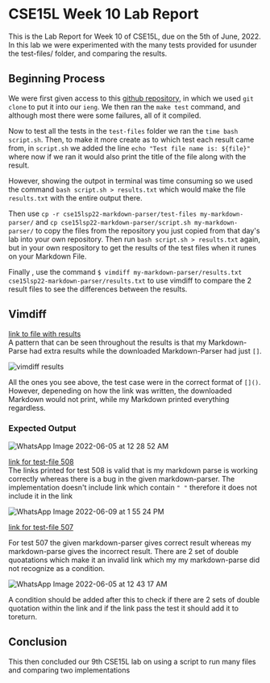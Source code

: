 # CSE15L Week 10 Lab Report
This is the Lab Report for Week 10 of CSE15L, due on the 5th of June, 2022. In this lab we were experimented with the many tests provided for usunder the test-files/ folder, and comparing the results.

## Beginning Process

We were first given access to this [github repository](https://github.com/nidhidhamnani/markdown-parser), in which we used `git clone` to put it into our `ieng`. We then ran the `make test` command, and although most there were some failures, all of it compiled. 

Now to test all the tests in the `test-files` folder we ran the `time bash script.sh`. Then, to make it more create as to which test each result came from, in `script.sh` we added the line `echo "Test file name is: ${file}"` where now if we ran it would also print the title of the file along with the result. 

However, showing the outpot in terminal was time consuming so we used the command `bash script.sh > results.txt` which would make the file `results.txt` with the entire output there.

Then use `cp -r cse15lsp22-markdown-parser/test-files my-markdown-parser/` and `cp cse15lsp22-markdown-parser/script.sh my-markdown-parser/` to copy the files from the repository you just copied from that day's lab into your own repository. Then run `bash script.sh > results.txt` again, but in your own respository to get the results of the test files when it runes on your Markdown File.

Finally , use the command `$ vimdiff my-markdown-parser/results.txt cse15lsp22-markdown-parser/results.txt` to use vimdiff to compare the 2 result files to see the differences between the results.

## Vimdiff 
[link to file with results](https://github.com/Prabhmeet2308/markdown-parser/blob/main/results.txt)  
A pattern that can be seen throughout the results is that my Markdown-Parse had extra results while the downloaded Markdown-Parser had just `[]`. 

![vimdiff results](https://user-images.githubusercontent.com/103228599/172040087-d623b209-bc7a-463e-b956-d8369cdccf7d.jpeg)


All the ones you see above, the test case were in the correct format of `[]()`. However, depeneding on how the link was written, the downloaded Markdown would not print, while my Markdown printed everything regardless.

### Expected Output  

![WhatsApp Image 2022-06-05 at 12 28 52 AM](https://user-images.githubusercontent.com/103228599/172040356-a11e38e0-e827-457f-80b6-69665f21930f.jpeg)

[link for test-file 508](https://github.com/nidhidhamnani/markdown-parser/blob/main/test-files/508.md)  
The links printed for test 508 is valid that is my markdown parse is working correctly whereas there is a bug in the given markdown-parser. The implementation doesn't include link which contain ``" "`` therefore it does not include it in the link

![WhatsApp Image 2022-06-09 at 1 55 24 PM](https://user-images.githubusercontent.com/103228599/172942865-5f11fec2-95a7-493f-9f5b-fad86a33401a.jpeg)


[link for test-file 507](https://github.com/nidhidhamnani/markdown-parser/blob/main/test-files/507.md)

For test 507 the given markdown-parser gives correct result whereas my markdown-parse gives the incorrect result. There are 2 set of double quoatations which make it an invalid link which my my markdown-parse did not recognize as a condition.


![WhatsApp Image 2022-06-05 at 12 43 17 AM](https://user-images.githubusercontent.com/103228599/172040758-8a0c51b5-7e9a-416e-8525-012b49f9993c.jpeg)

A condition should be added after this to check if there are 2 sets of double quotation within the link and if the link pass the test it should add it to toreturn.


## Conclusion

This then concluded our 9th CSE15L lab on using a script to run many files and comparing two implementations

